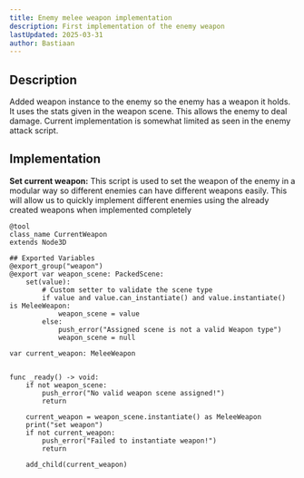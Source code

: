 ```yaml
---
title: Enemy melee weapon implementation
description: First implementation of the enemy weapon
lastUpdated: 2025-03-31
author: Bastiaan
---
```


## Description
Added weapon instance to the enemy so the enemy has a weapon it holds. It uses the stats given in the weapon scene. This allows the enemy to deal damage. Current implementation is somewhat limited as seen in the enemy attack script.

## Implementation
**Set current weapon:** 
This script is used to set the weapon of the enemy in a modular way so different enemies can have different weapons easily. This will allow us to quickly implement different enemies using the already created weapons when implemented completely
```gdscript
@tool
class_name CurrentWeapon
extends Node3D

## Exported Variables
@export_group("weapon")
@export var weapon_scene: PackedScene:
	set(value):
		# Custom setter to validate the scene type
		if value and value.can_instantiate() and value.instantiate() is MeleeWeapon:
			weapon_scene = value
		else:
			push_error("Assigned scene is not a valid Weapon type")
			weapon_scene = null

var current_weapon: MeleeWeapon


func _ready() -> void:
	if not weapon_scene:
		push_error("No valid weapon scene assigned!")
		return

	current_weapon = weapon_scene.instantiate() as MeleeWeapon
	print("set weapon")
	if not current_weapon:
		push_error("Failed to instantiate weapon!")
		return

	add_child(current_weapon)
```

